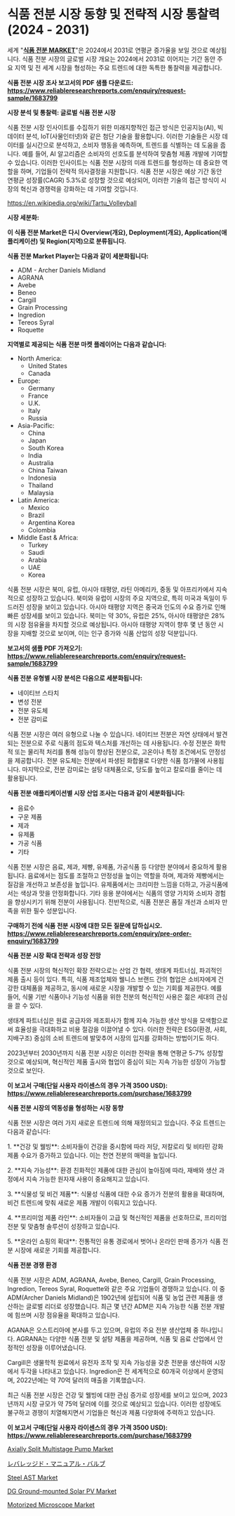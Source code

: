 <p><h1>식품 전분 시장 동향 및 전략적 시장 통찰력 (2024 - 2031)</h1></p><p>세계 "<strong><a href="https://www.reliableresearchreports.com/food-starch-r1683799">식품 전분 MARKET</a></strong>"은 2024에서 2031로 연평균 증가율을 보일 것으로 예상됩니다. 식품 전분 시장의 글로벌 시장 개요는 2024에서 2031로 이어지는 기간 동안 주요 지역 및 전 세계 시장을 형성하는 주요 트렌드에 대한 독특한 통찰력을 제공합니다.</p>
<p><strong>식품 전분 시장 조사 보고서의 PDF 샘플 다운로드: <a href="https://www.reliableresearchreports.com/enquiry/request-sample/1683799">https://www.reliableresearchreports.com/enquiry/request-sample/1683799</a></strong></p>
<p><strong>시장 분석 및 통찰력: 글로벌 식품 전분 시장</strong></p>
<p><p>식품 전분 시장 인사이트를 수집하기 위한 미래지향적인 접근 방식은 인공지능(AI), 빅데이터 분석, IoT(사물인터넷)와 같은 첨단 기술을 활용합니다. 이러한 기술들은 시장 데이터를 실시간으로 분석하고, 소비자 행동을 예측하며, 트렌드를 식별하는 데 도움을 줍니다. 예를 들어, AI 알고리즘은 소비자의 선호도를 분석하여 맞춤형 제품 개발에 기여할 수 있습니다. 이러한 인사이트는 식품 전분 시장의 미래 트렌드를 형성하는 데 중요한 역할을 하며, 기업들이 전략적 의사결정을 지원합니다. 식품 전분 시장은 예상 기간 동안 연평균 성장률(CAGR) 5.3%로 성장할 것으로 예상되어, 이러한 기술의 접근 방식이 시장의 혁신과 경쟁력을 강화하는 데 기여할 것입니다.</p></p>
<p><a href="%7CAUTHORITHY_DOMAIN_URL%7C">https://en.wikipedia.org/wiki/Tartu_Volleyball</a></p>
<p><strong>시장 세분화:</strong></p>
<p><strong>이 식품 전분 Market은 다시 Overview(개요), Deployment(개요), Application(애플리케이션) 및 Region(지역)으로 분류됩니다.</strong></p>
<p><strong>식품 전분 Market Player는 다음과 같이 세분화됩니다:</strong></p>
<p><ul><li>ADM - Archer Daniels Midland</li><li>AGRANA</li><li>Avebe</li><li>Beneo</li><li>Cargill</li><li>Grain Processing</li><li>Ingredion</li><li>Tereos Syral</li><li>Roquette</li></ul></p>
<p><strong>지역별로 제공되는 식품 전분 마켓 플레이어는 다음과 같습니다:</strong></p>
<p><ul>
    <li>
        North America:
        <ul>
            <li>United States</li>
            <li>Canada</li>
        </ul>
    </li>
    <li>
        Europe:
        <ul>
            <li>Germany</li>
            <li>France</li>
            <li>U.K.</li>
            <li>Italy</li>
            <li>Russia</li>
        </ul>
    </li>
    <li>
        Asia-Pacific:
        <ul>
            <li>China</li>
            <li>Japan</li>
            <li>South Korea</li>
            <li>India</li>
            <li>Australia</li>
            <li>China Taiwan</li>
            <li>Indonesia</li>
            <li>Thailand</li>
            <li>Malaysia</li>
        </ul>
    </li>
    <li>
        Latin America:
        <ul>
            <li>Mexico</li>
            <li>Brazil</li>
            <li>Argentina Korea</li>
            <li>Colombia</li>
        </ul>
    </li>
    <li>
        Middle East & Africa:
        <ul>
            <li>Turkey</li>
            <li>Saudi</li>
            <li>Arabia</li>
            <li>UAE</li>
            <li>Korea</li>
        </ul>
    </li>
    </ul></p>
<p><p>식품 전분 시장은 북미, 유럽, 아시아 태평양, 라틴 아메리카, 중동 및 아프리카에서 지속적으로 성장하고 있습니다. 북미와 유럽이 시장의 주요 지역으로, 특히 미국과 독일이 두드러진 성장을 보이고 있습니다. 아시아 태평양 지역은 중국과 인도의 수요 증가로 인해 빠른 성장세를 보이고 있습니다. 북미는 약 30%, 유럽은 25%, 아시아 태평양은 28%의 시장 점유율을 차지할 것으로 예상됩니다. 아시아 태평양 지역이 향후 몇 년 동안 시장을 지배할 것으로 보이며, 이는 인구 증가와 식품 산업의 성장 덕분입니다.</p></p>
<p><strong>보고서의 샘플 PDF 가져오기: <a href="https://www.reliableresearchreports.com/enquiry/request-sample/1683799">https://www.reliableresearchreports.com/enquiry/request-sample/1683799</a></strong></p>
<p><strong>식품 전분 유형별 시장 분석은 다음으로 세분화됩니다:</strong></p>
<p><ul><li>네이티브 스타치</li><li>변성 전분</li><li>전분 유도체</li><li>전분 감미료</li></ul></p>
<p><p>식품 전분 시장은 여러 유형으로 나눌 수 있습니다. 네이티브 전분은 자연 상태에서 발견되는 전분으로 주로 식품의 점도와 텍스처를 개선하는 데 사용됩니다. 수정 전분은 화학적 또는 물리적 처리를 통해 성능이 향상된 전분으로, 고온이나 특정 조건에서도 안정성을 제공합니다. 전분 유도체는 전분에서 파생된 화합물로 다양한 식품 첨가물에 사용됩니다. 마지막으로, 전분 감미료는 설탕 대체품으로, 당도를 높이고 칼로리를 줄이는 데 활용됩니다.</p></p>
<p><strong>식품 전분 애플리케이션별 시장 산업 조사는 다음과 같이 세분화됩니다:</strong></p>
<p><ul><li>음료수</li><li>구운 제품</li><li>제과</li><li>유제품</li><li>가공 식품</li><li>기타</li></ul></p>
<p><p>식품 전분 시장은 음료, 제과, 제빵, 유제품, 가공식품 등 다양한 분야에서 중요하게 활용됩니다. 음료에서는 점도를 조절하고 안정성을 높이는 역할을 하며, 제과와 제빵에서는 질감을 개선하고 보존성을 높입니다. 유제품에서는 크리미한 느낌을 더하고, 가공식품에서는 색상과 맛을 안정화합니다. 기타 응용 분야에서는 식품의 영양 가치와 소비자 경험을 향상시키기 위해 전분이 사용됩니다. 전반적으로, 식품 전분은 품질 개선과 소비자 만족을 위한 필수 성분입니다.</p></p>
<p><strong>구매하기 전에 식품 전분 시장에 대한 모든 질문에 답하십시오. <a href="https://www.reliableresearchreports.com/enquiry/pre-order-enquiry/1683799">https://www.reliableresearchreports.com/enquiry/pre-order-enquiry/1683799</a></strong></p>
<p><strong>식품 전분 시장 확대 전략과 성장 전망</strong></p>
<p><p>식품 전분 시장의 혁신적인 확장 전략으로는 산업 간 협력, 생태계 파트너십, 파괴적인 제품 출시 등이 있다. 특히, 식품 제조업체와 웰니스 브랜드 간의 협업은 소비자에게 건강한 대체품을 제공하고, 동시에 새로운 시장을 개발할 수 있는 기회를 제공한다. 예를 들어, 식물 기반 식품이나 기능성 식품을 위한 전분의 혁신적인 사용은 젊은 세대의 관심을 끌 수 있다. </p><p>생태계 파트너십은 원료 공급자와 제조회사가 함께 지속 가능한 생산 방식을 모색함으로써 효율성을 극대화하고 비용 절감을 이끌어낼 수 있다. 이러한 전략은 ESG(환경, 사회, 지배구조) 중심의 소비 트렌드에 발맞추어 시장의 입지를 강화하는 방법이기도 하다. </p><p>2023년부터 2030년까지 식품 전분 시장은 이러한 전략을 통해 연평균 5-7% 성장할 것으로 예상되며, 혁신적인 제품 출시와 협업이 중심이 되는 지속 가능한 성장이 가능할 것으로 보인다.</p></p>
<p><strong>이 보고서 구매(단일 사용자 라이센스의 경우 가격 3500 USD): <a href="https://www.reliableresearchreports.com/purchase/1683799">https://www.reliableresearchreports.com/purchase/1683799</a></strong></p>
<p><strong>식품 전분 시장의 역동성을 형성하는 시장 동향</strong></p>
<p><p>식품 전분 시장은 여러 가지 새로운 트렌드에 의해 재정의되고 있습니다. 주요 트렌드는 다음과 같습니다:</p><p>1. **건강 및 웰빙**: 소비자들이 건강을 중시함에 따라 저당, 저칼로리 및 비타민 강화 제품 수요가 증가하고 있습니다. 이는 천연 전분의 매력을 높입니다.</p><p>2. **지속 가능성**: 환경 친화적인 제품에 대한 관심이 높아짐에 따라, 재배와 생산 과정에서 지속 가능한 원자재 사용이 중요해지고 있습니다.</p><p>3. **식물성 및 비건 제품**: 식물성 식품에 대한 수요 증가가 전분의 활용을 확대하며, 비건 트렌드에 맞춰 새로운 제품 개발이 이뤄지고 있습니다.</p><p>4. **프리미엄 제품 라인**: 소비자들이 고급 및 혁신적인 제품을 선호하므로, 프리미엄 전분 및 맞춤형 솔루션이 성장하고 있습니다.</p><p>5. **온라인 쇼핑의 확대**: 전통적인 유통 경로에서 벗어나 온라인 판매 증가가 식품 전분 시장에 새로운 기회를 제공합니다.</p></p>
<p><strong>식품 전분 경쟁 환경</strong></p>
<p><p>식품 전분 시장은 ADM, AGRANA, Avebe, Beneo, Cargill, Grain Processing, Ingredion, Tereos Syral, Roquette와 같은 주요 기업들이 경쟁하고 있습니다. 이 중 ADM(Archer Daniels Midland)은 1902년에 설립되어 식품 및 농업 관련 제품을 생산하는 글로벌 리더로 성장했습니다. 최근 몇 년간 ADM은 지속 가능한 식품 전분 개발에 힘쓰며 시장 점유율을 확대하고 있습니다.</p><p>AGANA은 오스트리아에 본사를 두고 있으며, 유럽의 주요 전분 생산업체 중 하나입니다. AGRANA는 다양한 식품 전분 및 설탕 제품을 제공하며, 식품 및 음료 산업에서 안정적인 성장을 이루어냈습니다. </p><p>Cargill은 생물학적 원료에서 유전자 조작 및 지속 가능성을 갖춘 전분을 생산하여 시장에서 두각을 나타내고 있습니다. Ingredion은 전 세계적으로 60개국 이상에서 운영되며, 2022년에는 약 70억 달러의 매출을 기록했습니다. </p><p>최근 식품 전분 시장은 건강 및 웰빙에 대한 관심 증가로 성장세를 보이고 있으며, 2023년까지 시장 규모가 약 75억 달러에 이를 것으로 예상되고 있습니다. 이러한 성장에도 불구하고 경쟁이 치열해지면서 기업들은 혁신과 제품 다양화에 주력하고 있습니다.</p></p>
<p><strong>이 보고서 구매(단일 사용자 라이센스의 경우 가격 3500 USD): <a href="https://www.reliableresearchreports.com/purchase/1683799">https://www.reliableresearchreports.com/purchase/1683799</a></strong></p>
<p><p><a href="https://www.linkedin.com/pulse/axially-split-multistage-pump-market-research-report-exploring-rfdmf?trackingId=rd2urnJlRfeIruP3vlUNWQ%3D%3D">Axially Split Multistage Pump Market</a></p><p><a href="https://medium.com/@coleensxrkkn/leveraged-manual-valves-market-%E3%81%AE%E3%82%B0%E3%83%AD%E3%83%BC%E3%83%90%E3%83%AB%E5%B8%82%E5%A0%B4%E6%A6%82%E8%A6%81%E3%81%AF-%E4%B8%96%E7%95%8C%E3%81%8A%E3%82%88%E3%81%B3%E4%B8%BB%E8%A6%81%E5%B8%82%E5%A0%B4%E3%81%AB%E3%81%8A%E3%81%91%E3%82%8B%E6%A5%AD%E7%95%8C%E3%81%AB%E5%BD%B1%E9%9F%BF%E3%82%92%E4%B8%8E%E3%81%88%E3%82%8B%E4%B8%BB%E8%A6%81%E3%81%AA%E3%83%88%E3%83%AC%E3%83%B3%E3%83%89%E3%81%AB%E3%81%A4%E3%81%84%E3%81%A6-%E7%8B%AC%E8%87%AA%E3%81%AE%E8%A6%96%E7%82%B9%E3%82%92%E6%8F%90%E4%BE%9B%E3%81%97%E3%81%BE%E3%81%99-4d328a8bb7a7">レバレッジド・マニュアル・バルブ</a></p><p><a href="https://github.com/abbislposival/Market-Research-Report-List-1/blob/main/steel-ast-market.md">Steel AST Market</a></p><p><a href="https://github.com/DixieGrimes/Market-Research-Report-List-1/blob/main/dg-ground-mounted-solar-pv-market.md">DG Ground-mounted Solar PV Market</a></p><p><a href="https://www.linkedin.com/pulse/market-insights-global-motorized-microscope-forecast-innovation-47ngf?trackingId=Oi3ampLuRLOzwLUsKvk19A%3D%3D">Motorized Microscope Market</a></p></p>
